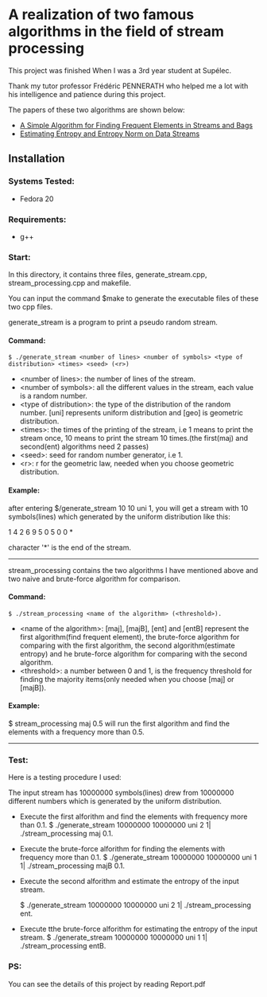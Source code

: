 # A realization of two famous algorithms in the field of stream processing

This project was finished When I was a 3rd year student at Supélec.

Thank my tutor professor Frédéric PENNERATH who helped me a lot with his intelligence and patience during this project.

The papers of these two algorithms are shown below:

- [A Simple Algorithm for Finding Frequent Elements in Streams and Bags](http://www.cs.umd.edu/~samir/498/karp.pdf)
- [Estimating Entropy and Entropy Norm on Data Streams](http://people.csail.mit.edu/doba/docs/imath-entropy-ds.pdf)

## Installation

### Systems Tested:

- Fedora 20

### Requirements:

- g++

### Start:

In this directory, it contains three files, generate_stream.cpp, stream_processing.cpp and makefile.

You can input the command $make to generate the executable files of these two cpp files.

generate_stream is a program to print a pseudo random stream. 

#### Command: 
    $ ./generate_stream <number of lines> <number of symbols> <type of distribution> <times> <seed> (<r>)  
- \<number of lines>: the number of lines of the stream.
- \<number of symbols>: all the different values in the stream, each value is a random number.
- \<type of distribution>: the type of the distribution of the random number. [uni] represents uniform distribution and [geo] is geometric distribution.  
- \<times>: the times of the printing of the stream, i.e 1 means to print the stream once, 10 means to print the stream 10 times.(the first(maj) and second(ent) algorithms need 2 passes)
- \<seed>: seed for random number generator, i.e 1.  
- \<r>: r for the geometric law, needed when you choose geometric distribution.  

#### Example: 
after entering $/generate_stream 10 10 uni 1, you will get a stream with 10 symbols(lines) which generated by the uniform distribution like this:

1
4
2
6
9
5
0
5
0
0
\*

character '*' is the end of the stream.

---------------------------------------------------------------------------------------------------

stream_processing contains the two algorithms I have mentioned above and two naive and brute-force algorithm for comparison.
#### Command: 
    $ ./stream_processing <name of the algorithm> (<threshold>).
- \<name of the algorithm\>: [maj], [majB], [ent] and [entB] represent the first algorithm(find frequent element), the brute-force algorithm for comparing with the first algorithm, the second algorithm(estimate entropy) and he brute-force algorithm for comparing with the second algorithm.
- \<threshold\>: a number between 0 and 1, is the frequency threshold for finding the majority items(only needed when you choose [maj] or [majB]). 

#### Example:
$ stream_processing maj 0.5 will run the first algorithm and find the elements with a frequency more than 0.5.

----------------------------------------------------------------------------------------------------

### Test:

Here is a testing procedure I used:

The input stream has 10000000 symbols(lines) drew from 10000000 different numbers which is generated by the uniform distribution.

- Execute the first alforithm and find the elements with frequency more than 0.1.
    $ ./generate_stream 10000000 10000000 uni 2 1| ./stream_processing maj 0.1. 

- Execute the brute-force alforithm for finding the elements with frequency more than 0.1.
    $ ./generate_stream 10000000 10000000 uni 1 1| ./stream_processing majB 0.1. 

- Execute the second alforithm and estimate the entropy of the input stream.

    $ ./generate_stream 10000000 10000000 uni 2 1| ./stream_processing ent. 

- Execute tthe brute-force alforithm for estimating the entropy of the input stream.
    $ ./generate_stream 10000000 10000000 uni 1 1| ./stream_processing entB. 

### PS:

You can see the details of this project by reading Report.pdf


